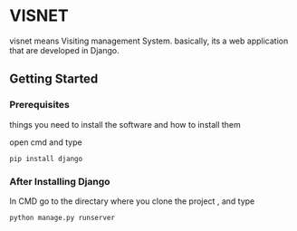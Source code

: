 
# VISNET
visnet  means Visiting management System. basically, its a web application that are developed in Django.

## Getting Started
### Prerequisites

 things you need to install the software and how to install them

 open cmd and type
```
pip install django
```
### After Installing Django

In CMD go to the directary where you clone the project , and type

```
python manage.py runserver
```

